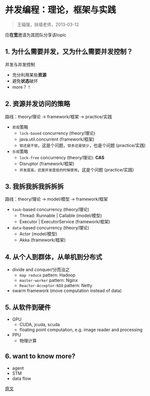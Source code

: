 

并发编程：理论，框架与实践
=============
> 王福强，扶墙老师，2013-03-12

应**在宽**邀请为其团队分享该topic


## 1. 为什么需要并发，又为什么需要并发控制？
并发与并发控制

* 充分利用某些**资源**
* 避免**状态**破坏
* more？！


## 2. 资源并发访问的策略
路线：theory/理论 -> framework/框架 -> practice/实践

* `悲观`策略
  - `lock-based` concurrency (theory/理论)
  - java.util.concurrent (framework/框架)
  - `锁还是不锁`，这是个问题，`锁多还是锁少`，也是个问题 (practice/实践)
* `乐观`策略
  - `lock-free` concurrency (theory/理论): **CAS**
  - Disruptor (framework/框架)
  - `并发度高，还是并发度低的时候使用`，这是个问题 (practice/实践)


## 3. 我拆我拆我拆拆拆
路线：theory/理论 -> model/模型 -> framework/框架

* `task`-based concurrency (theory/理论)
  - Thread: Runnable | Callable (model/模型)
  - Executor | ExecutorService (framework/框架)
* `data`-based concurrency (theory/理论)
  - Actor (model/模型)
  - Akka (framework/框架)


## 4. 从个人到群体，从单机到分布式
* divide and conquer/分而治之
  - `map reduce` pattern: Hadoop
  - `master-worker` pattern: Nginx
  - `Reactor-Acceptor-NIO` pattern: Netty
* swarm framework (move computation instead of data)


## 5. 从软件到硬件
* GPU
  - CUDA, jcuda, scuda
  - floating point computation, e.g. image reader and processing
* PPU
  - 物理计算


## 6. want to know more?
* agent
* STM
* data flow


[原文](https://afoo.me/posts/2013-03-12-concurrency_theory_frameworks_and_practices.html)

